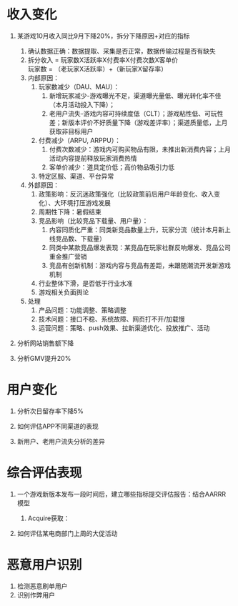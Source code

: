 # 收入变化
1. 某游戏10月收入同比9月下降20%，拆分下降原因+对应的指标
    1. 确认数据正确：数据提取、采集是否正常，数据传输过程是否有缺失
    2. 拆分收入 = 玩家数X活跃率X付费率X付费次数X客单价  
       玩家数 = （老玩家X活跃率）+（新玩家X留存率）
    3. 内部原因：
        1. 玩家数减少（DAU、MAU）：
            1. 新增玩家减少-游戏曝光不足，渠道曝光量低、曝光转化率不佳（本月活动投入下降）；
            2. 老用户流失-游戏内容可持续度低（CLT）；游戏粘性低、可玩性差；新版本评价不好质量下降（游戏差评率）；渠道质量低，上月获取非目标用户
        2. 付费减少（ARPU, ARPPU）：
            1. 付费次数减少：游戏内可购买物品有限，未推出新消费内容；上月活动内容提前释放玩家消费热情
            2. 客单价减少：道具定价低；高价物品吸引力低
        3. 特定区服、渠道、平台异常
    4. 外部原因：
        1. 政策影响：反沉迷政策强化（比较政策前后用户年龄变化、收入变化）、大环境打压游戏发展
        2. 周期性下降：暑假结束
        3. 竞品影响（比较竞品下载量、用户量）：
            1. 内容同质化严重：同类新竞品数量上升，玩家分流（统计本月新上线竞品数、下载量）
            2. 同类中某款竞品爆发表现：某竞品在玩家社群反响爆发、竞品公司重金推广营销
            3. 竞品有创新机制：游戏内容与竞品有差距，未跟随潮流开发新游戏机制
        4. 行业整体下滑，是否低于行业水准
        5. 游戏相关负面舆论
    5. 处理
        1. 产品问题：功能调整、策略调整
        2. 技术问题：接口不稳、系统故障、网页打不开/加载慢
        3. 运营问题：策略、push效果、拉新渠道优化、投放推广、活动
        
2. 分析网站销售额下降

3. 分析GMV提升20%

# 用户变化
1. 分析次日留存率下降5%

2. 如何评估APP不同渠道的表现

3. 新用户、老用户流失分析的差异

# 综合评估表现
1. 一个游戏新版本发布一段时间后，建立哪些指标提交评估报告：结合AARRR模型
    1. Acquire获取：

2. 如何评估某电商部门上周的大促活动

# 恶意用户识别
1. 检测恶意刷单用户
2. 识别作弊用户
